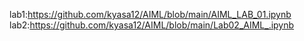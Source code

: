lab1:https://github.com/kyasa12/AIML/blob/main/AIML_LAB_01.ipynb
lab2:https://github.com/kyasa12/AIML/blob/main/Lab02_AIML_.ipynb
